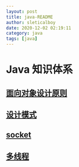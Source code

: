 ```yaml
---
layout: post
title: java-README
author: sleticalboy
date: 2020-12-02 02:19:11
category: java
tags: [java]
---
```


# Java 知识体系

## [面向对象设计原则](/assets/java/面向对象设计原则.svg)

## [设计模式](/assets/java/设计模式.svg)

## [socket](/posts/java-socket)

## [多线程](/posts/multi-thread-and-concurrence)
